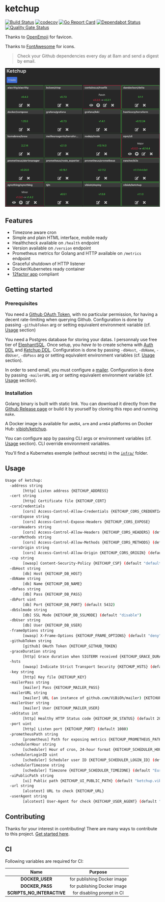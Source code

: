 # ketchup

[![Build Status](https://travis-ci.com/ViBiOh/ketchup.svg?branch=master)](https://travis-ci.com/ViBiOh/ketchup)
[![codecov](https://codecov.io/gh/ViBiOh/ketchup/branch/master/graph/badge.svg)](https://codecov.io/gh/ViBiOh/ketchup)
[![Go Report Card](https://goreportcard.com/badge/github.com/ViBiOh/ketchup)](https://goreportcard.com/report/github.com/ViBiOh/ketchup)
[![Dependabot Status](https://api.dependabot.com/badges/status?host=github&repo=ViBiOh/ketchup)](https://dependabot.com)
[![Quality Gate Status](https://sonarcloud.io/api/project_badges/measure?project=ViBiOh_ketchup&metric=alert_status)](https://sonarcloud.io/dashboard?id=ViBiOh_ketchup)

Thanks to [OpenEmoji](https://openmoji.org) for favicon.

Thanks to [FontAwesome](https://fontawesome.com) for icons.

> Check your Github dependencies every day at 8am and send a digest by email.

![](ketchup.png)

## Features

* Timezone aware cron
* Simple and plain HTML interface, mobile ready
* Healthcheck available on `/health` endpoint
* Version available on `/version` endpoint
* Prometheus metrics for Golang and HTTP available on `/metrics` endpoint
* Graceful shutdown of HTTP listener
* Docker/Kubernetes ready container
* [12factor app](https://12factor.net) compliant

## Getting started

### Prerequisites

You need a [Github OAuth Token](https://github.com/settings/tokens), with no particular permission, for having a decent rate-limiting when querying Github. Configuration is done by passing `-githubToken` arg or setting equivalent environment variable (cf. [Usage](#usage) section)

You need a Postgres database for storing your datas. I personnaly use free tier of [ElephantSQL](https://www.elephantsql.com). Once setup, you *have to* to create schema with [Auth DDL](https://github.com/ViBiOh/auth/blob/master/ddl.sql) and [Ketchup DDL](sql/ddl.sql). Configuration is done by passing `-dbHost`, `-dbName`, `-dbUser`, `-dbPass` arg or setting equivalent environment variables (cf. [Usage](#usage) section).

In order to send email, you must configure a [mailer](https://github.com/ViBiOh/mailer#getting-started). Configuration is done by passing `-mailerURL` arg or setting equivalent environment variable (cf. [Usage](#usage) section).

### Installation

Golang binary is built with static link. You can download it directly from the [Github Release page](https://github.com/ViBiOh/ketchup/releases) or build it by yourself by cloning this repo and running `make`.

A Docker image is available for `amd64`, `arm` and `arm64` platforms on Docker Hub: [vibioh/ketchup](https://hub.docker.com/r/vibioh/ketchup/tags).

You can configure app by passing CLI args or environment variables (cf. [Usage](#usage) section). CLI override environment variables.

You'll find a Kubernetes exemple (without secrets) in the [`infra/`](infra/) folder.

## Usage

```bash
Usage of ketchup:
  -address string
        [http] Listen address {KETCHUP_ADDRESS}
  -cert string
        [http] Certificate file {KETCHUP_CERT}
  -corsCredentials
        [cors] Access-Control-Allow-Credentials {KETCHUP_CORS_CREDENTIALS}
  -corsExpose string
        [cors] Access-Control-Expose-Headers {KETCHUP_CORS_EXPOSE}
  -corsHeaders string
        [cors] Access-Control-Allow-Headers {KETCHUP_CORS_HEADERS} (default "Content-Type")
  -corsMethods string
        [cors] Access-Control-Allow-Methods {KETCHUP_CORS_METHODS} (default "GET")
  -corsOrigin string
        [cors] Access-Control-Allow-Origin {KETCHUP_CORS_ORIGIN} (default "*")
  -csp string
        [owasp] Content-Security-Policy {KETCHUP_CSP} (default "default-src 'self'; base-uri 'self'")
  -dbHost string
        [db] Host {KETCHUP_DB_HOST}
  -dbName string
        [db] Name {KETCHUP_DB_NAME}
  -dbPass string
        [db] Pass {KETCHUP_DB_PASS}
  -dbPort uint
        [db] Port {KETCHUP_DB_PORT} (default 5432)
  -dbSslmode string
        [db] SSL Mode {KETCHUP_DB_SSLMODE} (default "disable")
  -dbUser string
        [db] User {KETCHUP_DB_USER}
  -frameOptions string
        [owasp] X-Frame-Options {KETCHUP_FRAME_OPTIONS} (default "deny")
  -githubToken string
        [github] OAuth Token {KETCHUP_GITHUB_TOKEN}
  -graceDuration string
        [http] Grace duration when SIGTERM received {KETCHUP_GRACE_DURATION} (default "15s")
  -hsts
        [owasp] Indicate Strict Transport Security {KETCHUP_HSTS} (default true)
  -key string
        [http] Key file {KETCHUP_KEY}
  -mailerPass string
        [mailer] Pass {KETCHUP_MAILER_PASS}
  -mailerURL string
        [mailer] URL (an instance of github.com/ViBiOh/mailer) {KETCHUP_MAILER_URL}
  -mailerUser string
        [mailer] User {KETCHUP_MAILER_USER}
  -okStatus int
        [http] Healthy HTTP Status code {KETCHUP_OK_STATUS} (default 204)
  -port uint
        [http] Listen port {KETCHUP_PORT} (default 1080)
  -prometheusPath string
        [prometheus] Path for exposing metrics {KETCHUP_PROMETHEUS_PATH} (default "/metrics")
  -schedulerHour string
        [scheduler] Hour of cron, 24-hour format {KETCHUP_SCHEDULER_HOUR} (default "08:00")
  -schedulerLoginID uint
        [scheduler] Scheduler user ID {KETCHUP_SCHEDULER_LOGIN_ID} (default 1)
  -schedulerTimezone string
        [scheduler] Timezone {KETCHUP_SCHEDULER_TIMEZONE} (default "Europe/Paris")
  -uiPublicPath string
        [ui] Public path {KETCHUP_UI_PUBLIC_PATH} (default "ketchup.vibioh.fr")
  -url string
        [alcotest] URL to check {KETCHUP_URL}
  -userAgent string
        [alcotest] User-Agent for check {KETCHUP_USER_AGENT} (default "Alcotest")
```

## Contributing

Thanks for your interest in contributing! There are many ways to contribute to this project. [Get started here](CONTRIBUTING.md).

## CI

Following variables are required for CI:

| Name | Purpose |
|:--:|:--:|
| **DOCKER_USER** | for publishing Docker image |
| **DOCKER_PASS** | for publishing Docker image |
| **SCRIPTS_NO_INTERACTIVE** | for disabling prompt in CI |
